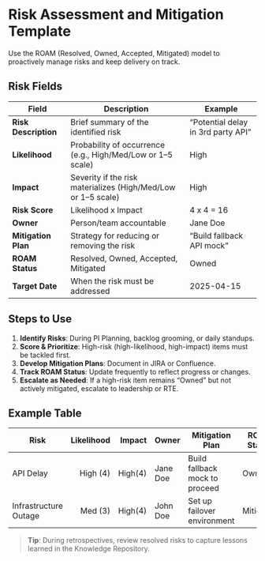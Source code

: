 # Risk Assessment and Mitigation Template

Use the ROAM (Resolved, Owned, Accepted, Mitigated) model to proactively manage risks and keep delivery on track.

## Risk Fields

| Field                | Description                                                    | Example                                      |
|----------------------|----------------------------------------------------------------|----------------------------------------------|
| **Risk Description** | Brief summary of the identified risk                          | “Potential delay in 3rd party API”           |
| **Likelihood**       | Probability of occurrence (e.g., High/Med/Low or 1–5 scale)   | High                                         |
| **Impact**           | Severity if the risk materializes (High/Med/Low or 1–5 scale) | High                                         |
| **Risk Score**       | Likelihood x Impact                                           | 4 x 4 = 16                                   |
| **Owner**            | Person/team accountable                                       | Jane Doe                                     |
| **Mitigation Plan**  | Strategy for reducing or removing the risk                    | “Build fallback API mock”                    |
| **ROAM Status**      | Resolved, Owned, Accepted, Mitigated                          | Owned                                        |
| **Target Date**      | When the risk must be addressed                               | 2025-04-15                                   |

## Steps to Use
1. **Identify Risks**: During PI Planning, backlog grooming, or daily standups.
2. **Score & Prioritize**: High-risk (high-likelihood, high-impact) items must be tackled first.
3. **Develop Mitigation Plans**: Document in JIRA or Confluence.
4. **Track ROAM Status**: Update frequently to reflect progress or changes.
5. **Escalate as Needed**: If a high-risk item remains “Owned” but not actively mitigated, escalate to leadership or RTE.

## Example Table

| Risk                  | Likelihood | Impact | Owner     | Mitigation Plan                  | ROAM Status | Target Date |
|-----------------------|-----------:|-------:|----------|----------------------------------|------------|------------:|
| API Delay             | High (4)   | High(4)| Jane Doe | Build fallback mock to proceed   | Owned      | 2025-04-15 |
| Infrastructure Outage | Med (3)    | High(4)| John Doe | Set up failover environment      | Mitigated  | 2025-03-20 |

> **Tip**: During retrospectives, review resolved risks to capture lessons learned in the Knowledge Repository.

